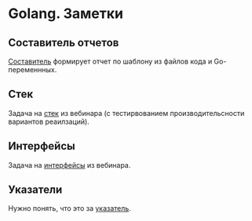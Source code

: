 # Golang. Заметки

## Составитель отчетов

[Составитель](./templator/README.md) формирует отчет по шаблону из файлов кода и Go-переменнных.

## Стек

Задача на [стек](./stack/README.md) из вебинара (с тестирвованием производительсности вариантов реаилзаций).

## Интерфейсы

Задача на [интерфейсы](./interfaces/README.md) из вебинара.

## Указатели

Нужно понять, что это за [указатель](./pointers/README.md).
